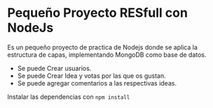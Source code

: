 # Pequeño Proyecto RESfull con NodeJs

Es un pequeño proyecto de practica de Nodejs donde se aplica la estructura de capas, implementando MongoDB como base de datos.

- Se puede Crear usuarios.
- Se puede Crear Idea y votas por las que os gustan.
- Se puede agregar comentarios a las respectivas ideas.

Instalar las dependencias con `npm install`
